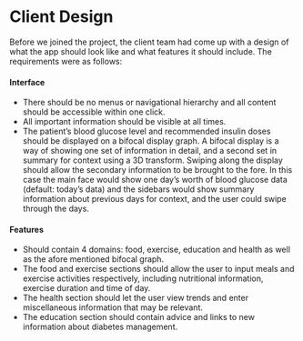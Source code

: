 # Client Design

Before we joined the project, the client team had come up with a design of what the app should look like and what features it should include.  The requirements were as follows:

#### Interface
* There should be no menus or navigational hierarchy and all content should be accessible within one click.
* All important information should be visible at all times.
* The patient’s blood glucose level and recommended insulin doses should be displayed on a bifocal display graph. A bifocal display         is a way of showing one set of information in detail, and a second set in summary for context using a 3D transform. Swiping along         the display should allow the secondary information to be brought to the fore. In this case the main face would show one day’s             worth of blood glucose data (default: today’s data) and the sidebars would show summary information about previous days for               context, and the user could swipe through the days.

#### Features
* Should contain 4 domains: food, exercise, education and health as well as the afore mentioned bifocal graph. 
* The food and exercise sections should allow the user to input meals and exercise activities respectively, including nutritional           information, exercise duration and time of day.
* The health section should let the user view trends and enter miscellaneous information that may be relevant.
* The education section should contain advice and links to new information about diabetes management.

